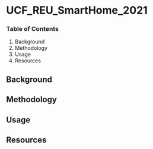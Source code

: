 # UCF_REU_SmartHome_2021

### Table of Contents
1. Background
2. Methodology
3. Usage
4. Resources

## Background

## Methodology

## Usage

## Resources
